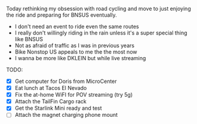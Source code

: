 Today rethinking my obsession with road cycling and move to just enjoying the ride and preparing for BNSUS eventually.

- I don't need an event to ride even the same routes
- I really don't willingly riding in the rain unless it's a super special thing like BNSUS
- Not as afraid of traffic as I was in previous years
- Bike Nonstop US appeals to me the the most now
- I wanna be more like DKLEIN but while live streaming

TODO:

- [x] Get computer for Doris from MicroCenter
- [x] Eat lunch at Tacos El Nevado
- [x] Fix the at-home WiFI for POV streaming (try 5g)
- [x] Attach the TailFin Cargo rack
- [x] Get the Starlink Mini ready and test
- [ ] Attach the magnet charging phone mount